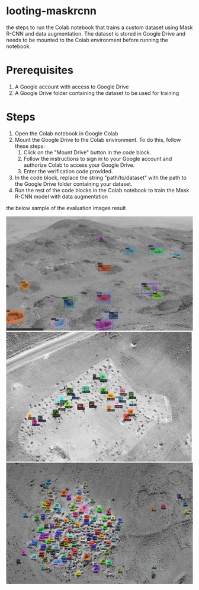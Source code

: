 # looting-maskrcnn
the steps to run the Colab notebook that trains a custom dataset using Mask R-CNN and data augmentation. The dataset is stored in Google Drive and needs to be mounted to the Colab environment before running the notebook.

# Prerequisites
1. A Google account with access to Google Drive
2. A Google Drive folder containing the dataset to be used for training

# Steps
1. Open the Colab notebook in Google Colab
2. Mount the Google Drive to the Colab environment. To do this, follow these steps:
   1. Click on the "Mount Drive" button in the code block.
   2. Follow the instructions to sign in to your Google account and authorize Colab to access your Google Drive.
   3. Enter the verification code provided.
3. In the code block, replace the string "path/to/dataset" with the path to the Google Drive folder containing your dataset.
4. Run the rest of the code blocks in the Colab notebook to train the Mask R-CNN model with data augmentation

the below sample of the evaluation images result 

![alt text](https://github.com/mshanah/looting-maskrcnn/blob/main/images/6.PNG?raw=true)
![alt text](https://github.com/mshanah/looting-maskrcnn/blob/main/images/7.PNG?raw=true)
![alt text](https://github.com/mshanah/looting-maskrcnn/blob/main/images/8.PNG?raw=true)

